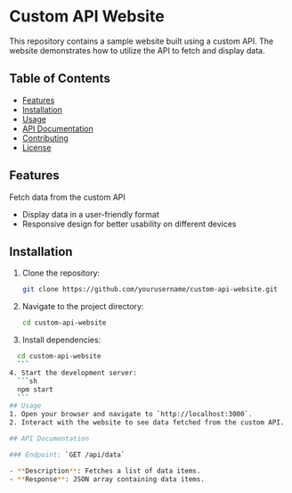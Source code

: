 # Custom API Website
This repository contains a sample website built using a custom API. The website demonstrates how to utilize the API to fetch and display data.

## Table of Contents
- [Features](#features)
- [Installation](#installation)
- [Usage](#usage)
- [API Documentation](#api-documentation)
- [Contributing](#contributing)
- [License](#license)
## Features
Fetch data from the custom API
- Display data in a user-friendly format
- Responsive design for better usability on different devices

## Installation
1. Clone the repository:

    ```sh
    git clone https://github.com/yourusername/custom-api-website.git
    ```
2. Navigate to the project directory:

    ```sh
    cd custom-api-website
    ```
3. Install dependencies:
  ```sh
    cd custom-api-website
    ```
4. Start the development server:
    ```sh
    npm start
    ```
## Usage
1. Open your browser and navigate to `http://localhost:3000`.
2. Interact with the website to see data fetched from the custom API.

## API Documentation

### Endpoint: `GET /api/data`

- **Description**: Fetches a list of data items.
- **Response**: JSON array containing data items.
